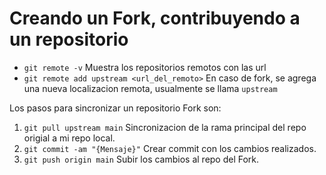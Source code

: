 # Creando un Fork, contribuyendo a un repositorio

* `git remote -v` Muestra los repositorios remotos con las url
* `git remote add upstream <url_del_remoto>` En caso de fork, se agrega una nueva localizacion remota, usualmente se llama `upstream`

Los pasos para sincronizar un repositorio Fork son:
1. `git pull upstream main` Sincronizacion de la rama principal del repo origial a mi repo local.
2. `git commit -am "{Mensaje}"` Crear commit con los cambios realizados.
3. `git push origin main` Subir los cambios al repo del Fork.
